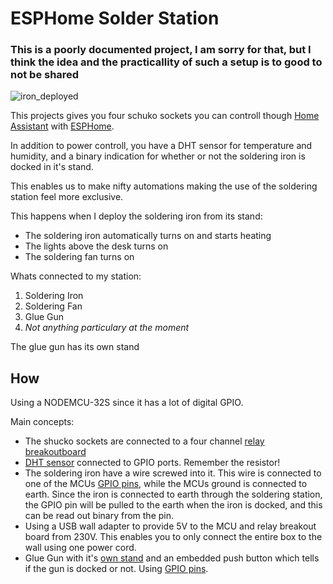 # ESPHome Solder Station
### This is a poorly documented project, I am sorry for that, but I think the idea and the practicallity of such a setup is to good to not be shared

![iron_deployed](https://github.com/petrepa/ESPHome-Solder_Station/blob/master/Images/iron_deploy.gif)

This projects gives you four schuko sockets you can controll though [Home Assistant](https://home-assistant.io) with [ESPHome](https://esphome.io/). 

In addition to power controll, you have a DHT sensor for temperature and humidity, and a binary indication for whether or not the soldering iron is docked in it's stand.

This enables us to make nifty automations making the use of the soldering station feel more exclusive. 

This happens when I deploy the soldering iron from its stand:
- The soldering iron automatically turns on and starts heating
- The lights above the desk turns on
- The soldering fan turns on

Whats connected to my station:
1. Soldering Iron
2. Soldering Fan
3. Glue Gun
4. _Not anything particulary at the moment_

The glue gun has its own stand 

## How
Using a NODEMCU-32S since it has a lot of digital GPIO.

Main concepts:
- The shucko sockets are connected to a four channel [relay breakoutboard](https://esphome.io/cookbook/relay.html?highlight=relay)
- [DHT sensor](https://esphome.io/components/sensor/dht.html?highlight=dht) connected to GPIO ports. Remember the resistor!
- The soldering iron have a wire screwed into it. This wire is connected to one of the MCUs [GPIO pins](https://esphome.io/components/binary_sensor/gpio.html?highlight=gpio), while the MCUs ground is connected to earth. Since the iron is connected to earth through the soldering station, the GPIO pin will be pulled to the earth when the iron is docked, and this can be read out binary from the pin.
- Using a USB wall adapter to provide 5V to the MCU and relay breakout board from 230V. This enables you to only connect the entire box to the wall using one power cord.
- Glue Gun with it's [own stand](https://www.thingiverse.com/thing:4578044) and an embedded push button which tells if the gun is docked or not. Using [GPIO pins](https://esphome.io/components/binary_sensor/gpio.html?highlight=gpio). 
